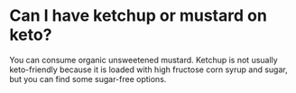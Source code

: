 # Can I have ketchup or mustard on keto?

You can consume organic unsweetened mustard. Ketchup is not usually keto-friendly because it is loaded with high fructose corn syrup and sugar, but you can find some sugar-free options.